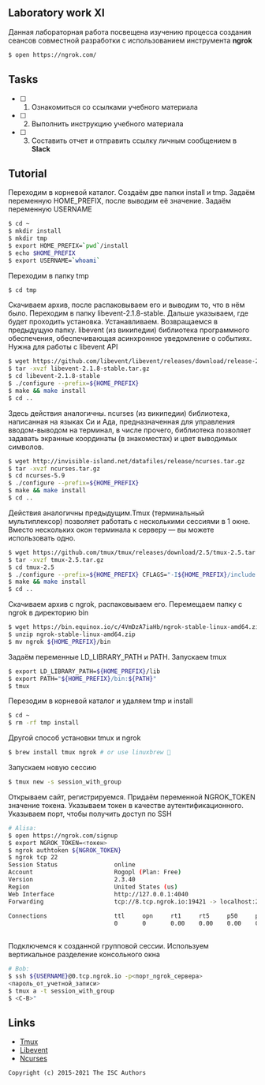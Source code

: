 ## Laboratory work XI

Данная лабораторная работа посвещена изучению процесса создания сеансов совместной разработки с использованием инструмента **ngrok**

```sh
$ open https://ngrok.com/
```

## Tasks

- [ ] 1. Ознакомиться со ссылками учебного материала
- [ ] 2. Выполнить инструкцию учебного материала
- [ ] 3. Составить отчет и отправить ссылку личным сообщением в **Slack**

## Tutorial
Переходим в корневой каталог. Создаём две папки install и tmp. Задаём переменную HOME_PREFIX, после выводим её значение. Задаём переменную USERNAME
```sh
$ cd ~
$ mkdir install
$ mkdir tmp
$ export HOME_PREFIX=`pwd`/install
$ echo $HOME_PREFIX
$ export USERNAME=`whoami`
```
Переходим в папку tmp
```sh
$ cd tmp
```
Скачиваем архив, после распаковываем его и выводим то, что в нём было. Переходим в папку libevent-2.1.8-stable. Дальше указываем, где будет проходить установка. Устанавливаем. Возвращаемся в предыдущую папку. libevent (из википедии) библиотека программного обеспечения, обеспечивающая асинхронное уведомление о событиях. Нужна для работы с libevent API
```sh
$ wget https://github.com/libevent/libevent/releases/download/release-2.1.8-stable/libevent-2.1.8-stable.tar.gz
$ tar -xvzf libevent-2.1.8-stable.tar.gz
$ cd libevent-2.1.8-stable
$ ./configure --prefix=${HOME_PREFIX}
$ make && make install
$ cd ..
```
Здесь действия аналогичны. ncurses (из википедии) библиотека, написанная на языках Си и Ада, предназначенная для управления вводом-выводом на терминал, в числе прочего, библиотека позволяет задавать экранные координаты (в знакоместах) и цвет выводимых символов.
```sh
$ wget http://invisible-island.net/datafiles/release/ncurses.tar.gz
$ tar -xvzf ncurses.tar.gz
$ cd ncurses-5.9
$ ./configure --prefix=${HOME_PREFIX}
$ make && make install
$ cd ..
```
Действия аналогичны предыдущим.Tmux (терминальный мультиплексор) позволяет работать с несколькими сессиями в 1 окне. Вместо нескольких окон терминала к серверу — вы можете использовать одно. 

```sh
$ wget https://github.com/tmux/tmux/releases/download/2.5/tmux-2.5.tar.gz
$ tar -xvzf tmux-2.5.tar.gz
$ cd tmux-2.5
$ ./configure --prefix=${HOME_PREFIX} CFLAGS="-I${HOME_PREFIX}/include -I${HOME_PREFIX}/include/ncurses" LDFLAGS="-L${HOME_PREFIX}/lib"
$ make && make install
$ cd ..
```
Скачиваем архив с ngrok, распаковываем его. Перемещаем папку с ngrok в директорию bin
```sh
$ wget https://bin.equinox.io/c/4VmDzA7iaHb/ngrok-stable-linux-amd64.zip
$ unzip ngrok-stable-linux-amd64.zip
$ mv ngrok ${HOME_PREFIX}/bin
```
Задаём переменные LD_LIBRARY_PATH и PATH. Запускаем tmux
```sh
$ export LD_LIBRARY_PATH=${HOME_PREFIX}/lib
$ export PATH="${HOME_PREFIX}/bin:${PATH}"
$ tmux
```
Перезодим в корневой каталог и удаляем tmp и install
```sh
$ cd ~
$ rm -rf tmp install
```
Другой способ установки tmux и ngrok
```sh
$ brew install tmux ngrok # or use linuxbrew 🎉
```
Запускаем новую сессию
```sh
$ tmux new -s session_with_group
```
Открываем сайт, регистрируемся. Придаём переменной NGROK_TOKEN значение токена. Указываем токен в качестве аутентификационного. Указываем порт, чтобы получить доступ по SSH
```sh
# Alisa:
$ open https://ngrok.com/signup
$ export NGROK_TOKEN=<токен>
$ ngrok authtoken ${NGROK_TOKEN}
$ ngrok tcp 22
Session Status                online                                                    
Account                       Rogopl (Plan: Free)                                       
Version                       2.3.40                                                    
Region                        United States (us)                                        
Web Interface                 http://127.0.0.1:4040                                     
Forwarding                    tcp://8.tcp.ngrok.io:19421 -> localhost:22                
                                                                                        
Connections                   ttl     opn     rt1     rt5     p50     p90               
                              0       0       0.00    0.00    0.00    0.00              
                                                                                 
```
Подключемся к созданной групповой сессии. Используем вертикальное разделение консольного окна
```sh
# Bob:
$ ssh ${USERNAME}@0.tcp.ngrok.io -p<порт_ngrok_сервера>
<пароль_от_учетной_записи>
$ tmux a -t session_with_group
$ <C-B>"
```

## Links

- [Tmux](https://raw.githubusercontent.com/tmux/tmux/master/README)
- [Libevent](http://libevent.org)
- [Ncurses](http://invisible-island.net/ncurses/)

```
Copyright (c) 2015-2021 The ISC Authors
```

